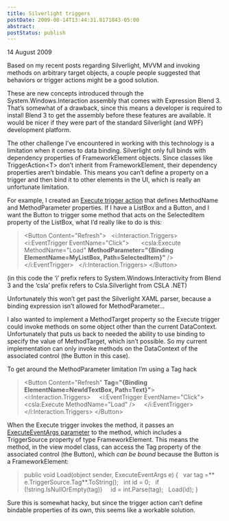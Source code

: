```yaml
---
title: Silverlight triggers
postDate: 2009-08-14T13:44:31.8171843-05:00
abstract: 
postStatus: publish
---
```

14 August 2009

Based on my recent posts regarding Silverlight, MVVM and invoking methods on arbitrary target objects, a couple people suggested that behaviors or trigger actions might be a good solution.

These are new concepts introduced through the System.Windows.Interaction assembly that comes with Expression Blend 3. That’s somewhat of a drawback, since this means a developer is required to install Blend 3 to get the assembly before these features are available. It would be nicer if they were part of the standard Silverlight (and WPF) development platform.

The other challenge I’ve encountered in working with this technology is a limitation when it comes to data binding. Silverlight only full binds with dependency properties of FrameworkElement objects. Since classes like TriggerAction&lt;T&gt; don’t inherit from FrameworkElement, their dependency properties aren’t bindable. This means you can’t define a property on a trigger and then bind it to other elements in the UI, which is really an unfortunate limitation.

For example, I created an [Execute trigger action](http://www.lhotka.net/cslacvs/viewvc.cgi/trunk/cslalightcs/Csla/Silverlight/Execute.cs?revision=4141&amp;view=markup) that defines MethodName and MethodParameter properties. If I have a ListBox and a Button, and I want the Button to trigger some method that acts on the SelectedItem property of the ListBox, what I’d really like to do is this:


> &lt;Button Content="Refresh"&gt;
>   &lt;i:Interaction.Triggers&gt;
>     &lt;i:EventTrigger EventName="Click"&gt;
>       &lt;csla:Execute MethodName="Load" **MethodParameter="{Binding ElementName=MyListBox, Path=SelectedItem}"** /&gt;
>     &lt;/i:EventTrigger&gt;
>   &lt;/i:Interaction.Triggers&gt;
> &lt;/Button&gt;


(in this code the ‘i’ prefix refers to System.Windows.Interactivity from Blend 3 and the ‘csla’ prefix refers to Csla.Silverlight from CSLA .NET)

Unfortunately this won’t get past the Silverlight XAML parser, because a binding expression isn’t allowed for MethodParameter…

I also wanted to implement a MethodTarget property so the Execute trigger could invoke methods on some object other than the current DataContext. Unfortunately that puts us back to needed the ability to use binding to specify the value of MethodTarget, which isn’t possible. So my current implementation can only invoke methods on the DataContext of the associated control (the Button in this case).

To get around the MethodParameter limitation I’m using a Tag hack


> &lt;Button Content="Refresh" **Tag="{Binding ElementName=NewIdTextBox, Path=Text}"**&gt;
>   &lt;i:Interaction.Triggers&gt;
>     &lt;i:EventTrigger EventName="Click"&gt;
>       &lt;csla:Execute MethodName="Load" /&gt;
>     &lt;/i:EventTrigger&gt;
>   &lt;/i:Interaction.Triggers&gt;
> &lt;/Button&gt;


When the Execute trigger invokes the method, it passes an [ExecuteEventArgs parameter](http://www.lhotka.net/cslacvs/viewvc.cgi/trunk/cslalightcs/Csla/Silverlight/ExecuteEventArgs.cs?revision=4141&amp;view=markup) to the method, which includes a TriggerSource property of type FrameworkElement. This means the method, in the view model class, can access the Tag property of the associated control (the Button), which *can be bound* because the Button is a FrameworkElement:


> public void Load(object sender, ExecuteEventArgs e)
> {
>   var tag =** e.TriggerSource.Tag**.ToString();
>   int id = 0;
>   if (!string.IsNullOrEmpty(tag))
>     id = int.Parse(tag);
>   Load(id);
> }


Sure this is somewhat hacky, but since the trigger action can’t define bindable properties of its own, this seems like a workable solution.
